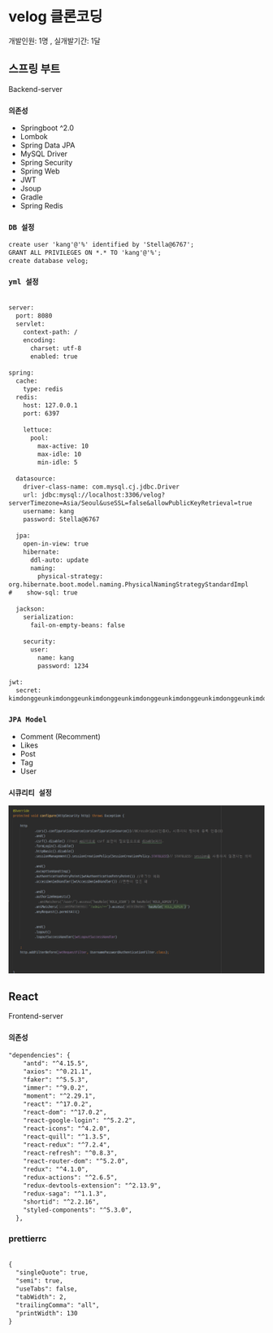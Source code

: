# velog 클론코딩 

개발인원: 1명 , 실개발기간: 1달

## 스프링 부트

Backend-server

### `의존성`

- Springboot ^2.0
- Lombok
- Spring Data JPA
- MySQL Driver
- Spring Security
- Spring Web
- JWT
- Jsoup
- Gradle
- Spring Redis

### `DB 설정`

```aidl
create user 'kang'@'%' identified by 'Stella@6767';
GRANT ALL PRIVILEGES ON *.* TO 'kang'@'%';
create database velog;
```

### `yml 설정`
```aidl

server:
  port: 8080
  servlet:
    context-path: /
    encoding:
      charset: utf-8
      enabled: true

spring:
  cache:
    type: redis
  redis:
    host: 127.0.0.1
    port: 6397

    lettuce:
      pool:
        max-active: 10
        max-idle: 10
        min-idle: 5

  datasource:
    driver-class-name: com.mysql.cj.jdbc.Driver
    url: jdbc:mysql://localhost:3306/velog?serverTimezone=Asia/Seoul&useSSL=false&allowPublicKeyRetrieval=true
    username: kang
    password: Stella@6767

  jpa:
    open-in-view: true
    hibernate:
      ddl-auto: update
      naming:
        physical-strategy: org.hibernate.boot.model.naming.PhysicalNamingStrategyStandardImpl
#    show-sql: true

  jackson:
    serialization:
      fail-on-empty-beans: false

    security:
      user:
        name: kang
        password: 1234

jwt:
  secret: kimdonggeunkimdonggeunkimdonggeunkimdonggeunkimdonggeunkimdonggeunkimdonggeunkimdonggeun

```
### `JPA Model`

- Comment (Recomment)
- Likes
- Post
- Tag
- User


### `시큐리티 설정`

![img.png](img.png)




## React

Frontend-server

### `의존성`

```aidl
"dependencies": {
    "antd": "^4.15.5",
    "axios": "^0.21.1",
    "faker": "^5.5.3",
    "immer": "^9.0.2",
    "moment": "^2.29.1",
    "react": "^17.0.2",
    "react-dom": "^17.0.2",
    "react-google-login": "^5.2.2",
    "react-icons": "^4.2.0",
    "react-quill": "^1.3.5",
    "react-redux": "^7.2.4",
    "react-refresh": "^0.8.3",
    "react-router-dom": "^5.2.0",
    "redux": "^4.1.0",
    "redux-actions": "^2.6.5",
    "redux-devtools-extension": "^2.13.9",
    "redux-saga": "^1.1.3",
    "shortid": "^2.2.16",
    "styled-components": "^5.3.0",
  },
```


### prettierrc

```aidl

{
  "singleQuote": true,
  "semi": true,
  "useTabs": false,
  "tabWidth": 2,
  "trailingComma": "all",
  "printWidth": 130
}
```

